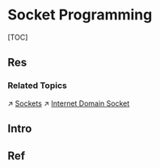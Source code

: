 # Socket Programming

[TOC]



## Res
### Related Topics
↗ [Sockets](../../../🧬%20Computer%20System/Operating%20System%20(Theory)/Processes%20Management%20(CPU%20+%20Main%20Memory%20Resource)/IPC%20(Inter%20Process%20Communication)/🧦%20Sockets/Sockets.md)
↗ [Internet Domain Socket](../../../🧬%20Computer%20System/Operating%20System%20(Theory)/IO%20System/IO%20Generality%20(via%20Abstraction)/🛜%20Network%20Sockets/Internet%20Domain%20Socket.md)



## Intro


## Ref
[👍 Examples of using raw sockets (c, linux, raw socket) | Github]: https://gist.github.com/leonid-ed/909a883c114eb58ed49f
[icmpv4 ping packet raw socket code.c]: https://github.com/neelkanth13/ipv4-and-ipv6-raw-sockets/blob/master/icmpv4%20ping%20packet%20raw%20socket%20code.c

[👍 使用 RAW socket 實現簡易的 Ping 功能]: https://wenyuangg.github.io/posts/%E7%B6%B2%E8%B7%AF%E7%A8%8B%E5%BC%8F%E8%A8%AD%E8%A8%88/raw-socket-ping.html

